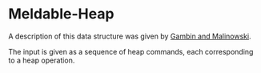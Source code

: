 # Meldable-Heap
A description of this data structure was given by [Gambin and Malinowski](https://www.researchgate.net/publication/221512888_Randomized_Meldable_Priority_Queues).

The input is given as a sequence of heap commands, each corresponding to a heap operation. 
